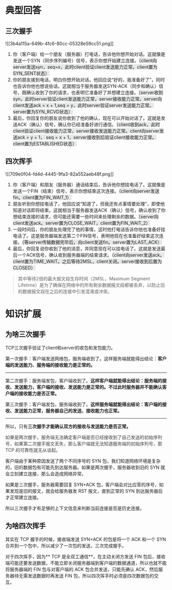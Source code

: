 # 典型回答
## 三次握手


![[3b4a115a-649b-4fc6-80cc-05328e59cc51.png]]



1. 你（客户端）给一个朋友（服务器）打电话，告诉他你想开始对话。这就像是发送一个SYN（同步序列编号）信号，表示你想开始建立连接。<font style="background-color:#E7E9E8;">（client向server发送syn，seq=x，此时client验证client发送能力正常。client置为SYN_SENT状态）</font>
2. 你的朋友接到电话，明白你想开始对话。他回应说“好的，我准备好了”，同时也告诉你他也想说些话。这就相当于服务器发送SYN-ACK（同步和确认）信号，既确认收到了你的请求，也表明它准备好了并想建立连接。<font style="background-color:#E7E9E8;">（server收到syn，此时server验证client发送能力正常，server接收能力正常。server向client发送ack = x + 1,seq = y，此时server验证server发送能力正常。server置为SYN_RCVD状态）</font>
3. 最后，你回复你的朋友说你收到了他的确认，现在可以开始对话了。这就是发送ACK（确认）信号，确认你已经准备好进行通信。<font style="background-color:#E7E9E8;">（client收到ack，此时client验证client接收能力正常，server接收发送能力正常。client向server发送ack = y + 1， seq = x + 1，server接收到后验证client接收能力正常。client置为ESTABLISHED状态）</font>

## 四次挥手


![[709e0f04-fd4d-4445-9fa3-82a552aeb48f.png]]



1. 你（客户端）和朋友（服务器）通话结束后，告诉他你想挂电话了。这就像是发送一个FIN（结束）信号，表示你想结束这次连接。<font style="background-color:#E7E9E8;">（client向server发送fin。client置为FIN_WAIT_1）</font>
2. 朋友听到你想挂电话了，他回应说“知道了，但我还有点事情要处理”，即使他知道对话即将结束。这就相当于服务器发送ACK（确认）信号，确认收到了你想结束连接的请求，但可能还需要一些时间来处理剩余的数据。<font style="background-color:#E7E9E8;">（server向client发送ack。server置为CLOSE_WAIT，client置为FIN_WAIT_2）</font>
3. 一段时间后，你的朋友处理完了他的事情，这时他打电话告诉你他也准备好挂电话了。这是服务器端发送第二个FIN信号，表明他现在也准备好结束这次连接。<font style="background-color:#E7E9E8;">（等server传输数据完毕后，向client发送fin。server置为LAST_ACK）</font>
4. 最后，你回复说你收到了他的消息，并同意现在可以挂电话了。这就是发送最后一个ACK信号，确认收到服务器端的结束请求。<font style="background-color:#E7E9E8;">（client向server发送ack。client置为TIME_WAIT。之后等待2MSL，client关闭。server接收到后置为CLOSED）</font>



> 其中等待2倍的最大报文段生存时间（2MSL，Maximum Segment Lifetime）是为了确保在网络中的所有剩余数据报文段都被丢弃，以防止旧的数据报文段在之后的连接中引发混淆或冲突。
>

# 知识扩展


## 为啥三次握手
TCP三次握手验证了client和server的收包和发包能力。



第一次握手：客户端发送网络包，服务端收到了。这样服务端就能得出结论：**客户端的发送能力、服务端的接收能力是正常的。**

****

第二次握手：服务端发包，客户端收到了。**这样客户端就能得出结论：服务端的接收、发送能力，客户端的接收、发送能力是正常的。不过此时服务器并不能确认客户端的接收能力是否正常。**



第三次握手：客户端发包，服务端收到了。**这样服务端就能得出结论：客户端的接收、发送能力正常，服务器自己的发送、接收能力也正常。**

****

所以，只有**三次握手才能确认双方的接收与发送能力是否正常。**



<font style="color:rgb(62, 62, 62);">如果是两次握手，服务端无法确定客户端是否已经接收到了自己发送的初始序列号，如果第二次握手报文丢失，那么客户端就无法知道服务端的初始序列号，那 TCP 的可靠性就无从谈起。</font>



客户端由于某种原因发送了两个不同序号的 SYN 包，我们知道网络环境是复杂的，旧的数据包有可能先到达服务器。如果是两次握手，服务器收到旧的 SYN 就会立刻建立连接，那么会造成网络异常。



如果是三次握手，服务器需要回复 SYN+ACK 包，客户端会对比应答的序号，如果发现是旧的报文，就会给服务器发 RST 报文，直到正常的 SYN 到达服务器后才正常建立连接。



所以三次握手才有足够的上下文信息来判断当前连接是否是历史连接。

## 为啥四次挥手
其实在 TCP 握手的时候，接收端发送 SYN+ACK 的包是将一个 ACK 和一个 SYN 合并到一个包中，所以减少了一次包的发送，三次完成握手。



对于四次挥手，因为** TCP 是全双工通信**，在主动关闭方发送 FIN 包后，接收端可能还要发送数据，不能立即关闭服务器端到客户端的数据通道，所以也就不能将服务器端的 FIN 包与对客户端的 ACK 包合并发送，只能先确认 ACK，然后服务器待无需发送数据时再发送 FIN 包，所以四次挥手时必须是四次数据包的交互。

